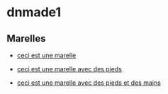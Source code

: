 # dnmade1

## Marelles
* [ceci est une marelle](./merour_tiphaine/marellehard.html/) 

* [ceci est une marelle avec des pieds](./merour_tiphaine/marelle_pieds.html/) 

* [ ceci est une marelle avec des pieds et des mains](./merour_tiphaine/marelle_pieds_mains.html) 


